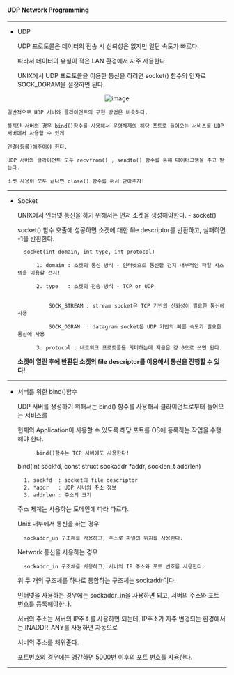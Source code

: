 #### UDP Network Programming

---

- UDP 


	UDP 프로토콜은 데이터의 전송 시 신뢰성은 없지만 일단 속도가 빠르다.

	따라서 데이터의 유실이 적은 LAN 환경에서 자주 사용한다. 

	UNIX에서 UDP 프로토콜을 이용한 통신을 하려면 socket() 함수의 인자로 SOCK_DGRAM을 설정하면 된다.


<div align=center>

![image](https://user-images.githubusercontent.com/59076451/130133942-46643306-760c-4164-b482-a474f5ffd7c5.png)

</div>

	일반적으로 UDP 서버와 클라이언트의 구현 방법은 비슷하다.

	하지만 서버의 경우 bind()함수를 사용해서 운영체제의 해당 포트로 들어오는 서비스를 UDP 서버에서 사용할 수 있게

	연결(등록)해주어야 한다. 

	UDP 서버와 클라이언트 모두 recvfrom() , sendto() 함수를 통해 데이터그램을 주고 받는다. 

	소켓 사용이 모두 끝나면 close() 함수를 써서 닫아주자!

---

- Socket


	UNIX에서 인터넷 통신을 하기 위해서는 먼저 소켓을 생성해야한다. - socket() 

	socket() 함수 호출에 성공하면 소켓에 대한 file descriptor를 반환하고, 실패하면 -1을 반환한다.

		socket(int domain, int type, int protocol)	

			1. domain : 소켓의 통신 방식 - 인터넷으로 통신할 건지 내부적인 파일 시스템을 이용할 건지!

			2. type   : 소켓의 전송 방식 - TCP or UDP

				
				SOCK_STREAM : stream socket은 TCP 기반의 신뢰성이 필요한 통신에 사용

				SOCK_DGRAM  : datagram socket은 UDP 기반의 빠른 속도가 필요한 통신에 사용

			3. protocol : 네트워크 프로토콜을 의미하는데 지금은 걍 0으로 쓰면 된다. 


	**소켓이 열린 후에 반환된 소켓의 file descriptor를 이용해서 통신을 진행할 수 있다!**

---

- 서버를 위한 bind()함수 


	UDP 서버를 생성하기 위해서는 bind() 함수를 사용해서 클라이언트로부터 들어오는 서비스를 

	현재의 Application이 사용할 수 있도록 해당 포트를 OS에 등록하는 작업을 수행해야 한다.

			bind()함수는 TCP 서버에도 사용한다!

	

	bind(int sockfd, const struct sockaddr *addr, socklen_t addrlen)

		1. sockfd  : socket의 file descriptor
		2. *addr   : UDP 서버의 주소 정보
		3. addrlen : 주소의 크기 

	주소 체계는 사용하는 도메인에 따라 다르다.

	Unix 내부에서 통신을 하는 경우

		sockaddr_un 구조체를 사용하고, 주소로 파일의 위치를 사용한다.

	Network 통신을 사용하는 경우

		sockaddr_in 구조체를 사용하고, 서버의 IP 주소와 포트 번호를 사용한다. 


	위 두 개의 구조체를 하나로 통합하는 구조체는 sockaddr이다. 


	인터넷을 사용하는 경우에는 sockaddr_in을 사용하면 되고, 서버의 주소와 포트 번호를 등록해야한다.

	서버의 주소는 서버의 IP주소를 사용하면 되는데, IP주소가 자주 변경되는 환경에서는 INADDR_ANY를 사용하면 자동으로 

	서버의 주소를 채워준다. 

	포트번호의 경우에는 앵간하면 5000번 이후의 포트 번호를 사용한다. 

---


			


	
